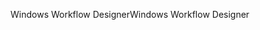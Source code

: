 <span data-ttu-id="61f12-101">Windows Workflow Designer</span><span class="sxs-lookup"><span data-stu-id="61f12-101">Windows Workflow Designer</span></span>